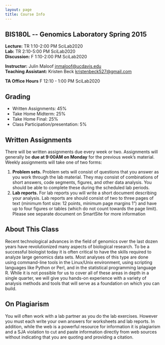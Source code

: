 ```yaml
---
layout: page
title: Course Info
---
```


## BIS180L -- Genomics Laboratory Spring 2015

__Lecture:__  TR 1:10-2:00 PM  SciLab2020  
__Lab:__    TR 2:10-5:00 PM  SciLab2020  
__Discussion:__  F  1:10-2:00 PM  SciLab2020  


__Instructor:__  Julin Maloof <jnmaloof@ucdavis.edu>   
__Teaching Assistant:__ Kristen Beck <kristenbeck527@gmail.com>

__TA Office Hours__ F 12:10 - 1:00 PM SciLab2020

## Grading

* Written Assignments: 45%
* Take Home Midterm: 25%
* Take Home Final: 25%
* Class Participation/presentation: 5%

## Written Assignments
There will be written assignments due every week or two. Assignments will generally be __due at 9:00AM on Monday__ for the previous week’s material. Weekly assignments will take one of two forms:

1. __Problem sets.__ Problem sets will consist of questions that you answer as you work through the lab material. They may consist of combinations of short answers, code segments, figures, and other data analysis. You should be able to complete these during the scheduled lab periods.
2. __Lab reports.__ For lab reports you will write a short document describing your analysis. Lab reports are should consist of two to three pages of text (minimum font size: 12 points, minimum page margins 1”) and have up to four figures or tables (which do not count towards the page limit). Please see separate document on SmartSite for more information

## About This Class
Recent technological advances in the field of genomics over the last dozen years have revolutionized many aspects of biological research. To be a successful biologist today it is often critical to have the skills required to analyze large genomics data sets. Most analyses of this type are done using command-line tools in the Linux/Unix environment, using scripting languages like Python or Perl, and in the statistical programming language R. While it is not possible for us to cover all of these areas in depth in a single quarter, we will give you hands-on experience with a variety of analysis methods and tools that will serve as a foundation on which you can build.

## On Plagiarism
You will often work with a lab partner as you do the lab exercises. However you must each write your own answers for worksheets and lab reports. In addition, while the web is a powerful resource for information it is plagiarism and a SJA violation to cut and paste information directly from web sources without indicating that you are quoting and providing a citation.